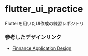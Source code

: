# flutter_ui_practice

Flutterを用いたUI作成の練習レポジトリ

### 参考したデザインリンク
- [Finnance Application Design](https://dribbble.com/shots/19858341-Finnancial-Mobile-IOS-App)

